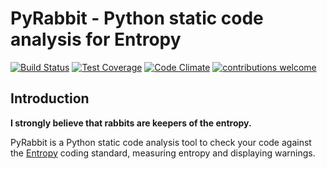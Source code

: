 # PyRabbit - Python static code analysis for Entropy

[![Build Status](https://travis-ci.org/Nauja/pyrabbit.png?branch=master)](https://travis-ci.org/Nauja/pyrabbit)
[![Test Coverage](https://codeclimate.com/github/Nauja/pyrabbit/badges/coverage.svg)](https://codeclimate.com/github/Nauja/pyrabbit/coverage)
[![Code Climate](https://codeclimate.com/github/Nauja/pyrabbit/badges/gpa.svg)](https://codeclimate.com/github/Nauja/pyrabbit)
[![contributions welcome](https://img.shields.io/badge/contributions-welcome-brightgreen.svg?style=flat)](https://github.com/Nauja/pyrabbit/issues)

## Introduction

**I strongly believe that rabbits are keepers of the entropy.**

PyRabbit is a Python static code analysis tool to check your code against the [Entropy](https://github.com/Nauja/Entropy) coding standard, measuring entropy and displaying warnings.
